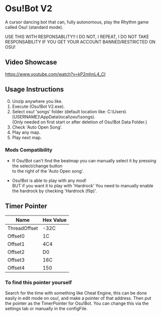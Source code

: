 # Osu!Bot V2
A cursor dancing bot that can, fully autonomous, play the Rhythm game called Osu! (standard mode).

USE THIS WITH RESPONSABLITY!!
I DO NOT, I REPEAT, I DO NOT TAKE RESPONSABILITY IF YOU GET YOUR ACCOUNT BANNED/RESTRICTED ON OSU!

## Video Showcase
https://www.youtube.com/watch?v=kP2mhnL4_CI

## Usage Instructions
0. Unzip anywhere you like.
1. Execute (Osu!Bot V2.exe).
2. Select osu! 'songs' folder (default location like: C:\Users\\[USERNAME]\AppData\local\osu!\songs).  
   (Only needed on first start or after deletion of Osu!Bot Data Folder.)
3. Check 'Auto Open Song'.
4. Play any map.
5. Play next map.

### Mods Compatibility
 * If Osu!Bot can't find the beatmap you can manually select it by pressing the select/change button  
   to the right of the 'Auto Open song'.

 * Osu!Bot is able to play with any mod!  
   BUT if you want it to play with 'Hardrock' You need to manually enable the hardrock by checking 'Hardrock (flip)'.

## Timer Pointer

| Name       	| Hex Value	|
| ------------- | -------------	|
| ThreadOffset	| -32C		|
| Offset0	| 1C      	|
| Offset1	| 4C4      	|
| Offset2	| D0		|
| Offset3	| 16C		|
| Offset4	| 150		|

### To find this pointer yourself
Search for the time with something like Cheat Engine, this can be done easily in edit mode on osu!, and make a pointer of that address. Then put the pointer as the TimerPointer for Osu!Bot. You can change this via the settings tab or manually in the configFile.
